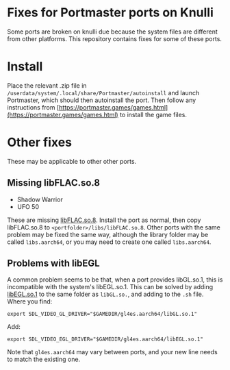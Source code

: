 # Fixes for Portmaster ports on Knulli

Some ports are broken on knulli due because the system files are different from other platforms. This repository contains fixes for some of these ports.


# Install

Place the relevant .zip file in `/userdata/system/.local/share/Portmaster/autoinstall` and launch Portmaster, which should then autoinstall the port. Then follow any instructions from [https://portmaster.games/games.html](https://portmaster.games/games.html) to install the game files.


# Other fixes

These may be applicable to other other ports.

## Missing libFLAC.so.8

* Shadow Warrior
* UFO 50

These are missing [libFLAC.so.8](https://github.com/ben-willmore/portmaster/blob/main/daikatana/libs.aarch64/libFLAC.so.8). Install the port as normal, then copy libFLAC.so.8 to `<portfolder>/libs/libFLAC.so.8`. Other ports with the same problem may be fixed the same way, although the library folder may be called `libs.aarch64`, or you may need to create one called `libs.aarch64`.

## Problems with libEGL

A common problem seems to be that, when a port provides libGL.so.1, this is incompatible with the system's libEGL.so.1. This can be solved by adding [libEGL.so.1](https://github.com/ben-willmore/portmaster/blob/main/daikatana/gl4es.aarch64/libEGL.so.1) to the same folder as `libGL.so.`, and adding to the `.sh` file. Where you find:

`export SDL_VIDEO_GL_DRIVER="$GAMEDIR/gl4es.aarch64/libGL.so.1"`

Add:

`export SDL_VIDEO_EGL_DRIVER="$GAMEDIR/gl4es.aarch64/libEGL.so.1"`

Note that `gl4es.aarch64` may vary between ports, and your new line needs to match the existing one.